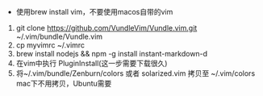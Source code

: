 - 使用brew install vim，不要使用macos自带的vim
1. git clone https://github.com/VundleVim/Vundle.vim.git ~/.vim/bundle/Vundle.vim
2. cp myvimrc ~/.vimrc
3. brew install nodejs && npm -g install instant-markdown-d
2. 在vim中执行 PluginInstall(这一步需要下载很久)
3. 将~/.vim/bundle/Zenburn/colors 或者 solarized.vim  拷贝至 ~/.vim/colors mac下不用拷贝，Ubuntu需要
